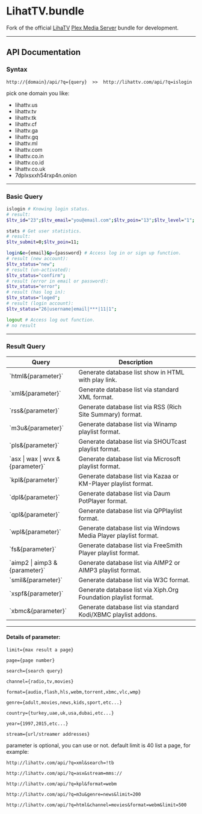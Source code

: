 # LihatTV.bundle
Fork of the official [LihaTV](http://lihattv.com/) [Plex Media Server](https://plex.tv) bundle for development.
***

## API Documentation

### Syntax

```
http://{domain}/api/?q={query}  >>  http://lihattv.com/api/?q=islogin
```
pick one domain you like:

* lihattv.us
* lihattv.tv
* lihattv.tk
* lihattv.cf
* lihattv.ga
* lihattv.gq
* lihattv.ml
* lihattv.com
* lihattv.co.in
* lihattv.co.id
* lihattv.co.uk
* 7dplxsxxh54rxp4n.onion
___

### Basic Query
```bash
islogin # Knowing login status.
# result:
$ltv_id="23";$ltv_email="you@email.com";$ltv_poin="13";$ltv_level="1";
```
```bash
stats # Get user statistics.
# result:
$ltv_submit=0;$ltv_poin=11;
```
```bash
login&e={email}&p={password} # Access log in or sign up function.
# result (new account):
$ltv_status="new";
# result (un-activated):
$ltv_status="confirm";
# result (error in email or password):
$ltv_status="error";
# result (has log in):
$ltv_status="loged";
# result (login account):
$ltv_status="26|username|email|***|11|1";
```
```bash
logout # Access log out function.
# no result
```
___

### Result Query

<table>
<thead>
<tr>
<th>Query</th>
<th>Description</th>
</tr>
</thead>
<tbody>
<tr>
<td>`html&{parameter}`</td>
<td>Generate database list show in HTML with play link.</td>
</tr>
<tr>
<td>`xml&{parameter}`</td>
<td>Generate database list via standard XML format.</td>
</tr>
<tr>
<td>`rss&{parameter}`</td>
<td>Generate database list via RSS (Rich Site Summary) format.</td>
</tr>
<tr>
<td>`m3u&{parameter}`</td>
<td>Generate database list via Winamp playlist format.</td>
</tr>
<tr>
<td>`pls&{parameter}`</td>
<td>Generate database list via SHOUTcast playlist format.</td>
</tr>
<tr>
<td>`asx | wax | wvx &{parameter}`</td>
<td>Generate database list via Microsoft playlist format.</td>
</tr>
<tr>
<td>`kpl&{parameter}`</td>
<td>Generate database list via Kazaa or KM-Player playlist format.</td>
</tr>
<tr>
<td>`dpl&{parameter}`</td>
<td>Generate database list via Daum PotPlayer format.</td>
</tr>
<tr>
<td>`qpl&{parameter}`</td>
<td>Generate database list via QPPlaylist format.</td>
</tr>
<tr>
<td>`wpl&{parameter}`</td>
<td>Generate database list via Windows Media Player playlist format.</td>
</tr>
<tr>
<td>`fs&{parameter}`</td>
<td>Generate database list via FreeSmith Player playlist format.</td>
</tr>
<tr>
<td>`aimp2 | aimp3 &{parameter}`</td>
<td>Generate database list via AIMP2 or AIMP3 playlist format.</td>
</tr>
<tr>
<td>`smil&{parameter}`</td>
<td>Generate database list via W3C format.</td>
</tr>
<tr>
<td>`xspf&{parameter}`</td>
<td>Generate database list via Xiph.Org Foundation playlist format.</td>
</tr>
<tr>
<td>`xbmc&{parameter}`</td>
<td>Generate database list via standard Kodi/XBMC playlist addons.</td>
</tr>
</tbody>
</table>

___
#### Details of parameter:

```
limit={max result a page}

page={page number}

search={search query}

channel={radio,tv,movies}

format={audio,flash,hls,webm,torrent,xbmc,vlc,wmp}

genre={adult,movies,news,kids,sport,etc...}

country={turkey,uae,uk,usa,dubai,etc...}

year={1997,2015,etc...}

stream={url/streamer addresses}
```

parameter is optional, you can use or not. default limit is 40 list a page, for example:
```
http://lihattv.com/api/?q=xml&search=!tb

http://lihattv.com/api/?q=asx&stream=mms://

http://lihattv.com/api/?q=kpl&format=webm

http://lihattv.com/api/?q=m3u&genre=news&limit=200

http://lihattv.com/api/?q=html&channel=movies&format=webm&limit=500
```
